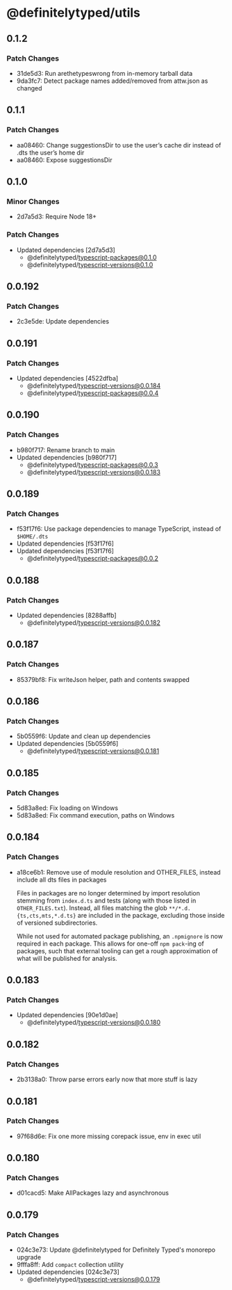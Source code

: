 # @definitelytyped/utils

## 0.1.2

### Patch Changes

- 31de5d3: Run arethetypeswrong from in-memory tarball data
- 9da3fc7: Detect package names added/removed from attw.json as changed

## 0.1.1

### Patch Changes

- aa08460: Change suggestionsDir to use the user’s cache dir instead of .dts the user’s home dir
- aa08460: Expose suggestionsDir

## 0.1.0

### Minor Changes

- 2d7a5d3: Require Node 18+

### Patch Changes

- Updated dependencies [2d7a5d3]
  - @definitelytyped/typescript-packages@0.1.0
  - @definitelytyped/typescript-versions@0.1.0

## 0.0.192

### Patch Changes

- 2c3e5de: Update dependencies

## 0.0.191

### Patch Changes

- Updated dependencies [4522dfba]
  - @definitelytyped/typescript-versions@0.0.184
  - @definitelytyped/typescript-packages@0.0.4

## 0.0.190

### Patch Changes

- b980f717: Rename branch to main
- Updated dependencies [b980f717]
  - @definitelytyped/typescript-packages@0.0.3
  - @definitelytyped/typescript-versions@0.0.183

## 0.0.189

### Patch Changes

- f53f17f6: Use package dependencies to manage TypeScript, instead of `$HOME/.dts`
- Updated dependencies [f53f17f6]
- Updated dependencies [f53f17f6]
  - @definitelytyped/typescript-packages@0.0.2

## 0.0.188

### Patch Changes

- Updated dependencies [8288affb]
  - @definitelytyped/typescript-versions@0.0.182

## 0.0.187

### Patch Changes

- 85379bf8: Fix writeJson helper, path and contents swapped

## 0.0.186

### Patch Changes

- 5b0559f6: Update and clean up dependencies
- Updated dependencies [5b0559f6]
  - @definitelytyped/typescript-versions@0.0.181

## 0.0.185

### Patch Changes

- 5d83a8ed: Fix loading on Windows
- 5d83a8ed: Fix command execution, paths on Windows

## 0.0.184

### Patch Changes

- a18ce6b1: Remove use of module resolution and OTHER_FILES, instead include all dts files in packages

  Files in packages are no longer determined by import resolution stemming from `index.d.ts` and tests (along with those listed in `OTHER_FILES.txt`).
  Instead, all files matching the glob `**/*.d.{ts,cts,mts,*.d.ts}` are included in the package, excluding those inside of versioned subdirectories.

  While not used for automated package publishing, an `.npmignore` is now required in each package.
  This allows for one-off `npm pack`-ing of packages, such that external tooling can get a rough approximation of what will be published for analysis.

## 0.0.183

### Patch Changes

- Updated dependencies [90e1d0ae]
  - @definitelytyped/typescript-versions@0.0.180

## 0.0.182

### Patch Changes

- 2b3138a0: Throw parse errors early now that more stuff is lazy

## 0.0.181

### Patch Changes

- 97f68d6e: Fix one more missing corepack issue, env in exec util

## 0.0.180

### Patch Changes

- d01cacd5: Make AllPackages lazy and asynchronous

## 0.0.179

### Patch Changes

- 024c3e73: Update @definitelytyped for Definitely Typed's monorepo upgrade
- 9fffa8ff: Add `compact` collection utility
- Updated dependencies [024c3e73]
  - @definitelytyped/typescript-versions@0.0.179
